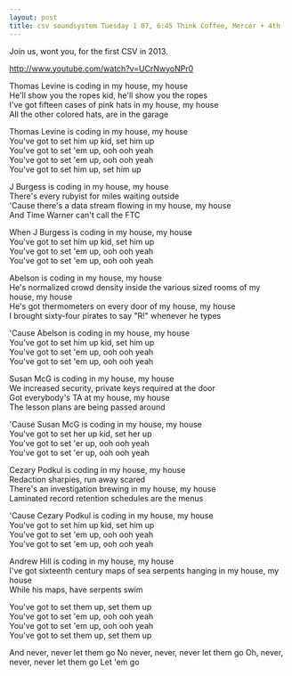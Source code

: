 ```yaml
---
layout: post
title: csv soundsystem Tuesday 1 07, 6:45 Think Coffee, Mercer + 4th
---
```



Join us, wont you, for the first CSV in 2013.

http://www.youtube.com/watch?v=UCrNwyoNPr0

Thomas Levine is coding in my house, my house <br/>
He'll show you the ropes kid, he'll show you the ropes <br/>
I've got fifteen cases of pink hats in my house, my house <br/>
All the other colored hats, are in the garage <br/>

Thomas Levine is coding in my house, my house <br/>
You've got to set him up kid, set him up <br/>
You've got to set 'em up, ooh ooh yeah <br/>
You've got to set 'em up, ooh ooh yeah <br/>
You've got to set him up, set him up <br/>

J Burgess is coding in my house, my house <br/> 
There's every rubyist for miles waiting outside <br/>
'Cause there's a data stream flowing in my house, my house <br/>
And Time Warner can't call the FTC <br/>

When J Burgess is coding in my house, my house <br/>
You've got to set him up kid, set him up <br/>
You've got to set 'em up, ooh ooh yeah <br/>
You've got to set 'em up, ooh ooh yeah <br/>

Abelson is coding in my house, my house <br/>
He's normalized crowd density inside the various sized rooms of my <br/>
house, my house <br/>
He's got thermometers on every door of my house, my house <br/>
I brought sixty-four pirates to say "R!" whenever he types <br/>

'Cause Abelson is coding in my house, my house <br/>
You've got to set him up kid, set him up <br/>
You've got to set 'em up, ooh ooh yeah <br/>
You've got to set 'em up, ooh ooh yeah <br/>

Susan McG is coding in my house, my house <br/>
We increased security, private keys required at the door <br/>
Got everybody's TA at my house, my house <br/>
The lesson plans are being passed around <br/>

'Cause Susan McG is coding in my house, my house <br/>
You've got to set her up kid, set her up <br/>
You've got to set 'er up, ooh ooh yeah <br/>
You've got to set 'er up, ooh ooh yeah <br/>

Cezary Podkul is coding in my house, my house <br/>
Redaction sharpies, run away scared <br/>
There's an investigation brewing in my house, my house <br/>
Laminated record retention schedules are the menus <br/>

'Cause Cezary Podkul is coding in my house, my house <br/>
You've got to set him up kid, set him up <br/>
You've got to set 'em up, ooh ooh yeah <br/>
You've got to set 'em up, ooh ooh yeah <br/>

Andrew Hill is coding in my house, my house <br/>
I've got sixteenth century maps of sea serpents hanging in my house, my house <br/>
While his maps, have serpents swim <br/>

You've got to set them up, set them up <br/>
You've got to set 'em up, ooh ooh yeah <br/>
You've got to set 'em up, ooh ooh yeah <br/>
You've got to set them up, set them up <br/>

And never, never let them go
No never, never, never let them go
Oh, never, never, never let them go
Let 'em go
